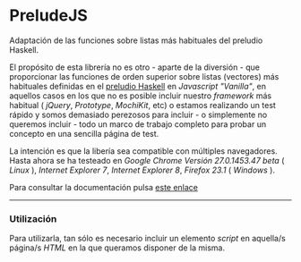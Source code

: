 
PreludeJS
=========

Adaptación de las funciones sobre listas más habituales del preludio Haskell.

El propósito de esta librería no es otro - aparte de la diversión -
que proporcionar las funciones de orden superior sobre listas
(vectores) más habituales definidas en el [preludio
Haskell](http://www.haskell.org/ghc/docs/latest/html/libraries/base/Prelude.html#g:11)
en *Javascript "Vanilla"*, en aquellos casos en los que no es posible
incluir nuestro *framework* más habitual ( *jQuery*, *Prototype*,
*MochiKit*, etc) o estamos realizando un test rápido y somos demasiado
perezosos para incluir - o simplemente no queremos incluir - todo un
marco de trabajo completo para probar un concepto en una sencilla
página de test.

La intención es que la libería sea compatible con múltiples
navegadores. Hasta ahora se ha testeado en *Google Chrome Versión
27.0.1453.47 beta* ( *Linux* ), *Internet Explorer 7*, *Internet
Explorer 8*, *Firefox 23.1* ( *Windows* ).

Para consultar la documentación pulsa [este enlace](http://rgalacho.github.io/preludeJS/)

---

### Utilización
Para utilizarla, tan sólo es necesario incluir un elemento *script* en
aquella/s página/s *HTML* en la que queramos disponer de la misma.
